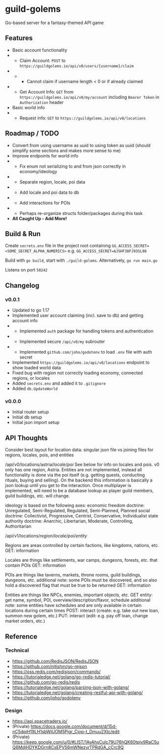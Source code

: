 # guild-golems

Go-based server for a fantasy-themed API game

## Features

- Basic account functionality
- - Claim Account: `POST` to `https://guildgolems.io/api/v0/users/{username}/claim`
- - - Cannot claim if username length < 0 or if already claimed
- - Get Account Info: `GET` from `https://guildgolems.io/api/v0/my/account` including `Bearer Token` in `Authorization` header
- Basic world info
- - Request info: `GET` to `https://guildgolems.io/api/v0/locations`

## Roadmap / TODO

- Convert from using username as uuid to using token as uuid (should simplify some sections and makes more sense to me)
- Improve endpoints for world info
- - Fix enum not serializing to and from json correctly in economy/ideology
- - Separate region, locale, poi data
- - Add locale and poi data to db
- - Add interactions for POIs
- - Perhaps re-organize structs folder/packages during this task
- **All Caught Up - Add More!**

## Build & Run

Create `secrets.env` file in the project root containing `GG_ACCESS_SECRET=<SOME_SECRET_ALPHA_NUMERICS>` e.g. `GG_ACCESS_SECRET=AJSHF38FJ93SL98`

Build with `go build`, start with `./guild-golems`. Alternatively, `go run main.go`

Listens on port `50242`

## Changelog

### v0.0.1

- Updated to go 1.17
- Implemented user account claiming (incl. save to db) and getting account info
- - Implemented `auth` package for handling tokens and authentication
- - Implemented secure `/api/v0/my` subrouter
- - Implemented `github.com/joho/godotenv` to load `.env` file with auth secret
- Implemented `https://guildgolems.io/api/v0/locations` endpoint to show loaded world data
- Fixed bug with region not correctly loading economy, connected regions, or locales
- Added `secrets.env` and added it to `.gitignore`
- Added `db.UpdateWorld`

### v0.0.0

- Initial router setup
- Initial db setup
- Initial json import setup

## API Thoughts

Consider best layout for location data: singular json file vs joining files for regions, locales, pois, and entities

/api/v0/locations/astria/_locale_/_poi_
See below for info on locales and pois. v0 only has one region, Astria. Entities are not implemented, instead all functionality is done via the poi itself (e.g. getting quests, conducting rituals, buying and selling). On the backend this information is basically a json lookup until you get to the interaction. Once multiplayer is implemented, will need to be a database lookup as player guild members, guild buildings, etc. will change.

ideology is based on the following axes:
economic freedom doctrine: Unregulated, Semi-Regulated, Regulated, Semi-Planned, Planned
social doctrine: Collectivist, Progressive, Centrist, Conservative, Individualist
state authority doctrine: Anarchic, Libertarian, Moderate, Controlling, Authoritarian

/api/v1/locations/_region_/_locale_/_poi_/_entity_

Regions are areas controlled by certain factions, like kingdoms, nations, etc.
GET: information

Locales are things like settlements, war camps, dungeons, forests, etc. that contain POIs
GET: information

POIs are things like taverns, markets, throne rooms, guild buildings, dungeons, etc.
additional note: some POIs must be discovered, and so also hold a discovered flag that must be true to be returned
GET: information

Entities are things like NPCs, enemies, important objects, etc.
GET entity:
get name, symbol, POI, overview/description/flavor, schedule
additional note: some entities have schedules and are only available in certain locations during certain times
POST: interact (create: e.g. take out new loan, summon new golem, etc.)
PUT: interact (edit: e.g. pay off loan, change market orders, etc.)

## Reference

### Technical

- https://github.com/RedisJSON/RedisJSON
- https://github.com/nitishm/go-rejson
- https://oss.redis.com/redisjson/commands/
- https://tutorialedge.net/golang/go-redis-tutorial/
- https://github.com/go-redis/redis
- https://tutorialedge.net/golang/parsing-json-with-golang/
- https://tutorialedge.net/golang/creating-restful-api-with-golang/
- https://github.com/joho/godotenv

### Design

- https://api.spacetraders.io/
- (Private) https://docs.google.com/document/d/15d-nC5dpiH19LH1sbWiUOM5Pjgr_Cjop-t_Dmuu2Xtc/edit
- (Private) https://keep.google.com/u/0/#LIST/1AyAhsCulc79U76hQK60tpjy9RaC5uQ6MdjHDYKDGrn8CsEPV56mWNezvrTPRdGA_cCrc9Q
